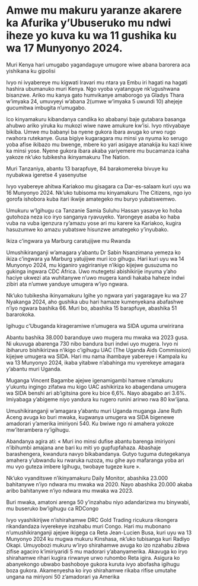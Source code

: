 # Amwe mu makuru yaranze akarere ka Afurika y’Ubuseruko mu ndwi iheze yo kuva ku wa 11 gushika ku wa 17 Munyonyo 2024.

Muri Kenya hari umugabo yagandaguye umugore wiwe abana barorera aca yishikana ku gipolisi

Ivyo ni ivyabereye mu kigwati Iravari mu ntara ya Embu iri hagati na hagati hashira ubumanuko muri Kenya. Ngo vyoba vyatanguye nk’ugushwana bisanzwe. Ariko mu kanya gato humvikanye amaborogo ya Gladys Thara w’imyaka 24, umuvyeyi w’abana 2(umwe w’imyaka 5 uwundi 10) ahejeje gucumitwa imbugita n’umugabo.

Ico kinyamakuru kibandanya candika ko ababanyi baje gutabara basanga ahubwo ariko yiruka ku mukozi wiwe nawe amukure kw’isi. Ivyo ntivyabaye bikiba. Umwe mu babanyi ba nyene gukora ibara avuga ko urwo rugo rwahora rutekanye. Gusa bigiye kugaragara mu minsi ya nyuma ko serugo yoba afise ikibazo mu bwenge, mbere ko yari asigaye atanakija ku kazi kiwe ka minsi yose. Nyene gukora ibara akaba yariyemere mu bucamanza icaha yakoze nk’uko tubikesha ikinyamakuru The Nation.

Muri Tanzaniya, abantu 13 barapfuye, 84 barakomereka bivuye ku nyubakwa igeretse 4 yasenyutse

Ivyo vyabereye ahitwa Kariakoo mu gisagara ca Dar-es-salaam kuri uyu wa 16 Munyonyo 2024. Nk’uko tubisoma mu kinyamakuru The Citizens, ngo iyo gorofa ishobora kuba itari ikwije amategeko mu buryo yubatswemwo.

Umukuru w’Igihugu ca Tanzanie Samia Suluhu Hassan yasavye ko hoba gutohoza neza ico iryo sanganya ryavuyeko. Yarongeye asaba ko haba vuba na vuba igenzura ry’amazu yose ari mu karere ka Kariakoo, kugira hasuzumwe ko amazu yubatswe hisunzwe amategeko y’inyubako.

Ikiza c’ingwara ya Marburg caratujijwe mu Rwanda

Umushikiranganji w’amagara y’abantu Dr Sabin Nsanzimana yemeza ko ikiza c’ingwara ya Marburg yatujijwe muri ico gihugu. Hari kuri uyu wa 14 Munyonyo 2024, mu kiganiro yagiriraniye n’ikigo kijejwe gusuzuma no gukinga ingwara CDC Africa. Uwo mutegetsi abishikirije inyuma y’aho haciye ukwezi ata wuhitanywe n’uwo mugera kandi hakaba haheze indwi zibiri ata n’umwe yanduye umugera w’iyo ngwara.

Nk’uko tubikesha ikinyamakuru Igihe yo ngwara yari yagaragaye ku wa 27 Nyakanga 2024, aho gushika ubu hari hamaze kumenyekana abafashwe n’iyo ngwara bashika 66. Muri bo, abashika 15 barapfuye, abashika 51 bararokoka.

Igihugu c’Ubuganda kirageramiwe n’umugera wa SIDA uguma urwirirana

Abantu bashika 38.000 baranduye uwo mugera mu mwaka wa 2023 gusa. Ni ukuvuga abarenga 730 nibo bandura buri indwi uyo mugera. Ivyo ni ibiharuro bishikirizwa n’ikigo c’igihugu UAC (The Uganda Aids Commission) kijejwe umugera wa SIDA. Hari mu nama ihambaye yabereye i Kampala ku wa 13 Munyonyo 2024, ikaba yitabwe n’abahinga mu vyerekeye amagara y’abantu muri Uganda.

Muganga Vincent Bagambe ajejwe igenamigambi hamwe n’amakuru y’ukuntu ingingo zifatwa mu kigo UAC ashikiriza ko abagendana umugera wa SIDA benshi ari ab’igitsina gore ku bice 6,6%. Nayo abagabo ari 3.6%. Imiyabaga y’abigeme niyo yandura ku rugero runini arirwo rwa 80 kw’ijana.

Umushikiranganji w’amagara y’abantu muri Uganda muganga Jane Ruth Aceng avuga ko buri mwaka, kugwanya umugera wa SIDA bigenewe amadorari y’amerika imiriyoni 540. Ku bwiwe ngo ni amahera yokoze mw’iterambera ry’igihugu.

Abandanya agira ati: « Muri ino minsi dufise abantu barenga imiriyoni n’ibihumbi amajana ane bari ku miti yo gupfupfahaza. Abashaje barashengera, kwandura navyo bikabandanya. Gutyo tuguma dutegekanya amahera y’ubwandu ku rwaruka ruzoza, mu gihe ayo mafaranga yoba ari mu vyo guteza imbere Igihugu, twobaye tugeze kure ».

Nk’uko vyanditswe n’ikinyamakuru Daily Monitor, abashika 23.000 bahitanywe n’iyo ndwara mu mwaka wa 2020. Nayo abashika 20.000 akaba aribo bahitanywe n’iyo ndwara mu mwaka wa 2023.

Buri mwaka, amatoni arenga 50 y’inzahabu niyo adandarizwa mu binywabi, mu buseruko bw’igihugu ca RDCongo

Ivyo vyashikirijwe n’ishirahamwe DRC Gold Trading ricukura rikongera rikandandaza ivyerekeye inzahabu muri Congo. Hari mu mubonano n’umushikiranganji ajejwe ikigega ca Reta Jean-Lucien Busa, kuri uyu wa 13 Munyonyo 2024 ku mugwa mukuru Kinshasa, nk’uko tubisanga kuri Radiyo Okapi. Umuyobozi mukuru w’iryo shirahamwe avuga ko izo nzahabu zibwa zifise agaciro k’imiriyaridi 5 mu madorari y’abanyamerika. Akavuga ko iryo shirahamwe rihari kugira rirwanye urwo ruhombo Reta igira. Asigura ko abanyekongo ubwabo bashoboye gukora kuruta ivyo abofasha igihugu boza gukora. Akamenyesha ko iryo shirahamwe rikaba rifise umutahe ungana na miriyoni 50 z’amadorari ya Amerika